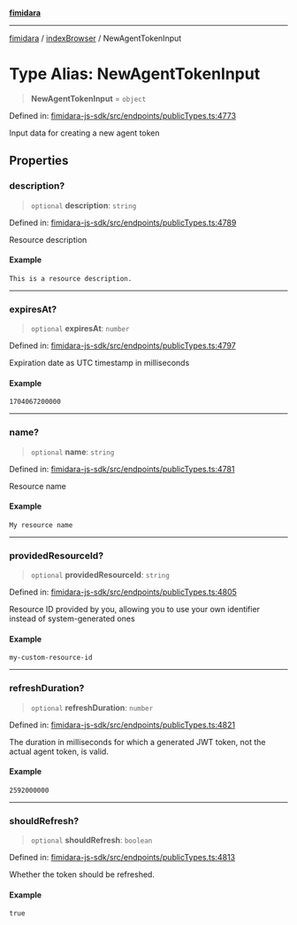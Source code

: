 [**fimidara**](../../README.md)

***

[fimidara](../../modules.md) / [indexBrowser](../README.md) / NewAgentTokenInput

# Type Alias: NewAgentTokenInput

> **NewAgentTokenInput** = `object`

Defined in: [fimidara-js-sdk/src/endpoints/publicTypes.ts:4773](https://github.com/softkave/fimidara/blob/feac071900ab8644442d355e5cb5db9df2f34600/fimidara-js-sdk/src/endpoints/publicTypes.ts#L4773)

Input data for creating a new agent token

## Properties

### description?

> `optional` **description**: `string`

Defined in: [fimidara-js-sdk/src/endpoints/publicTypes.ts:4789](https://github.com/softkave/fimidara/blob/feac071900ab8644442d355e5cb5db9df2f34600/fimidara-js-sdk/src/endpoints/publicTypes.ts#L4789)

Resource description

#### Example

```
This is a resource description.
```

***

### expiresAt?

> `optional` **expiresAt**: `number`

Defined in: [fimidara-js-sdk/src/endpoints/publicTypes.ts:4797](https://github.com/softkave/fimidara/blob/feac071900ab8644442d355e5cb5db9df2f34600/fimidara-js-sdk/src/endpoints/publicTypes.ts#L4797)

Expiration date as UTC timestamp in milliseconds

#### Example

```
1704067200000
```

***

### name?

> `optional` **name**: `string`

Defined in: [fimidara-js-sdk/src/endpoints/publicTypes.ts:4781](https://github.com/softkave/fimidara/blob/feac071900ab8644442d355e5cb5db9df2f34600/fimidara-js-sdk/src/endpoints/publicTypes.ts#L4781)

Resource name

#### Example

```
My resource name
```

***

### providedResourceId?

> `optional` **providedResourceId**: `string`

Defined in: [fimidara-js-sdk/src/endpoints/publicTypes.ts:4805](https://github.com/softkave/fimidara/blob/feac071900ab8644442d355e5cb5db9df2f34600/fimidara-js-sdk/src/endpoints/publicTypes.ts#L4805)

Resource ID provided by you, allowing you to use your own identifier instead of system-generated ones

#### Example

```
my-custom-resource-id
```

***

### refreshDuration?

> `optional` **refreshDuration**: `number`

Defined in: [fimidara-js-sdk/src/endpoints/publicTypes.ts:4821](https://github.com/softkave/fimidara/blob/feac071900ab8644442d355e5cb5db9df2f34600/fimidara-js-sdk/src/endpoints/publicTypes.ts#L4821)

The duration in milliseconds for which a generated JWT token, not the actual agent token, is valid.

#### Example

```
2592000000
```

***

### shouldRefresh?

> `optional` **shouldRefresh**: `boolean`

Defined in: [fimidara-js-sdk/src/endpoints/publicTypes.ts:4813](https://github.com/softkave/fimidara/blob/feac071900ab8644442d355e5cb5db9df2f34600/fimidara-js-sdk/src/endpoints/publicTypes.ts#L4813)

Whether the token should be refreshed.

#### Example

```
true
```
